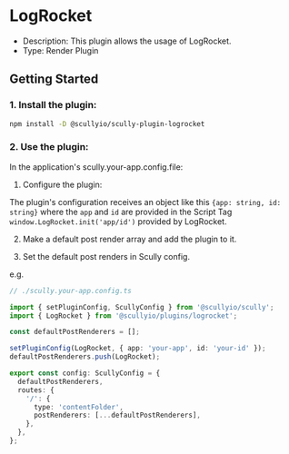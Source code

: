# LogRocket

- Description: This plugin allows the usage of LogRocket.
- Type: Render Plugin

## Getting Started

### 1. Install the plugin:

```bash
npm install -D @scullyio/scully-plugin-logrocket
```

### 2. Use the plugin:

In the application's scully.your-app.config.file:

1. Configure the plugin:

The plugin's configuration receives an object like this `{app: string, id: string}` where
the `app` and `id` are provided in the Script Tag `window.LogRocket.init('app/id')` provided by LogRocket.

2. Make a default post render array and add the plugin to it.

3. Set the default post renders in Scully config.

e.g.

```typescript
// ./scully.your-app.config.ts

import { setPluginConfig, ScullyConfig } from '@scullyio/scully';
import { LogRocket } from '@scullyio/plugins/logrocket';

const defaultPostRenderers = [];

setPluginConfig(LogRocket, { app: 'your-app', id: 'your-id' });
defaultPostRenderers.push(LogRocket);

export const config: ScullyConfig = {
  defaultPostRenderers,
  routes: {
    '/': {
      type: 'contentFolder',
      postRenderers: [...defaultPostRenderers],
    },
  },
};
```

